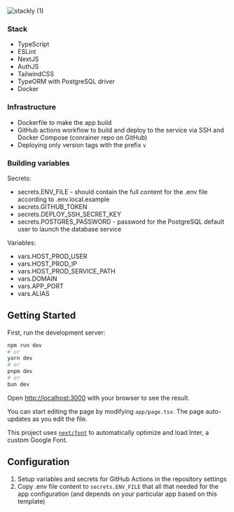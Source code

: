 ![stackly (1)](https://github.com/user-attachments/assets/7c321a28-6c6c-434f-9336-66591e5adbc4)


### Stack
- TypeScript
- ESLint
- NextJS
- AuthJS
- TailwindCSS
- TypeORM with PostgreSQL driver
- Docker

### Infrastructure
- Dockerfile to make the app build
- GitHub actions workflow to build and deploy to the service via SSH and Docker Compose (conrainer repo on GitHub)
- Deploying only version tags with the prefix `v`

### Building variables
Secrets:
- secrets.ENV_FILE - should contain the full content for the .env file according to .env.local.example
- secrets.GITHUB_TOKEN
- secrets.DEPLOY_SSH_SECRET_KEY
- secrets.POSTGRES_PASSWORD - password for the PostgreSQL default user to launch the database service

Variables:
- vars.HOST_PROD_USER
- vars.HOST_PROD_IP
- vars.HOST_PROD_SERVICE_PATH
- vars.DOMAIN
- vars.APP_PORT
- vars.ALIAS

## Getting Started

First, run the development server:

```bash
npm run dev
# or
yarn dev
# or
pnpm dev
# or
bun dev
```

Open [http://localhost:3000](http://localhost:3000) with your browser to see the result.

You can start editing the page by modifying `app/page.tsx`. The page auto-updates as you edit the file.

This project uses [`next/font`](https://nextjs.org/docs/basic-features/font-optimization) to automatically optimize and load Inter, a custom Google Font.

## Configuration

1. Setup variables and secrets for GitHub Actions in the repository settings
2. Copy .env file content to `secrets.ENV_FILE` that all that needed for the app configuration (and depends on your particular app based on this template)

